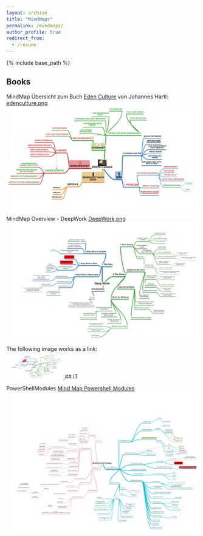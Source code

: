 ```yaml
---
layout: archive
title: "MindMaps"
permalink: /mindmaps/
author_profile: true
redirect_from:
  - /resume
---
```


{% include base_path %}
## Books

MindMap Übersicht zum Buch [Eden Culture](https://www.amazon.de/Eden-Culture-%C3%96kologie-Herzens-Morgen/dp/3451033089) von Johannes Hartl: 
[edenculture.png](/images/edenculture.png)  
![edenculture.png](/images/edenculture.png)  

MindMap Overview - DeepWork 
[DeepWork.png](/images/DeepWork.png)  
![DeepWork.png](/images/DeepWork.png)  

 <body>
      The following image works as a link:<br>
<a href="https://nasan.ch/images/DeepWork.png">
         <img alt="Qries" src="/images/DeepWork.png"
         width=150" height="70">
      </a>
  </body>
## IT 

PowerShellModules
[Mind Map Powershell Modules](/images/PowerShellModules.png)  
![Mind Map Powershell Modules](/images/PowerShellModules.png)  
